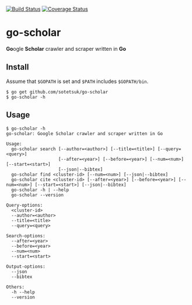 [![Build Status](https://travis-ci.org/sotetsuk/go-scholar.svg?branch=master)](https://travis-ci.org/sotetsuk/go-scholar)
[![Coverage Status](https://coveralls.io/repos/github/sotetsuk/go-scholar/badge.svg?branch=master)](https://coveralls.io/github/sotetsuk/go-scholar?branch=master)

# go-scholar
**Go**ogle **Scholar** crawler and scraper written in **Go**


## Install

Assume that `$GOPATH` is set and `$PATH` includes `$GOPATH/bin`.

```
$ go get github.com/sotetsuk/go-scholar
$ go-scholar -h
```

## Usage

```
$ go-scholar -h
go-scholar: Google Scholar crawler and scraper written in Go

Usage:
  go-scholar search [--author=<author>] [--title=<title>] [--query=<query>]
                    [--after=<year>] [--before=<year>] [--num=<num>] [--start=<start>]
                    [--json|--bibtex]
  go-scholar find <cluster-id> [--num=<num>] [--json|--bibtex]
  go-scholar cite <cluster-id> [--after=<year>] [--before=<year>] [--num=<num>] [--start=<start>] [--json|--bibtex]
  go-scholar -h | --help
  go-scholar --version

Query-options:
  <cluster-id>
  --author=<author>
  --title=<title>
  --query=<query>

Search-options:
  --after=<year>
  --before=<year>
  --num=<num>
  --start=<start>

Output-options:
  --json
  --bibtex

Others:
  -h --help
  --version
```
